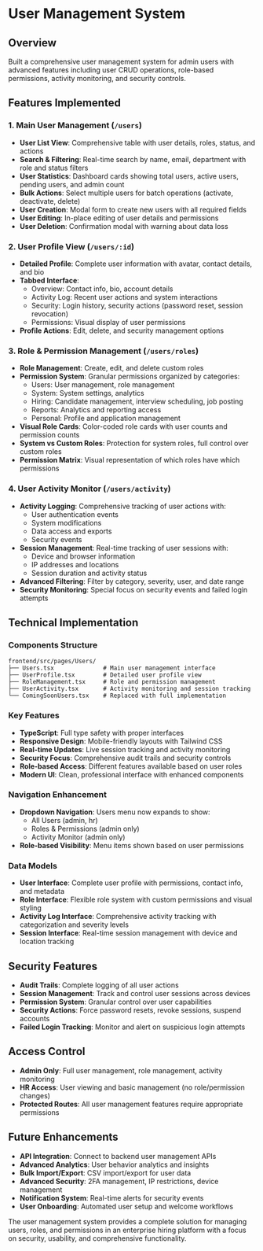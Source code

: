 # User Management System

## Overview
Built a comprehensive user management system for admin users with advanced features including user CRUD operations, role-based permissions, activity monitoring, and security controls.

## Features Implemented

### 1. Main User Management (`/users`)
- **User List View**: Comprehensive table with user details, roles, status, and actions
- **Search & Filtering**: Real-time search by name, email, department with role and status filters
- **User Statistics**: Dashboard cards showing total users, active users, pending users, and admin count
- **Bulk Actions**: Select multiple users for batch operations (activate, deactivate, delete)
- **User Creation**: Modal form to create new users with all required fields
- **User Editing**: In-place editing of user details and permissions
- **User Deletion**: Confirmation modal with warning about data loss

### 2. User Profile View (`/users/:id`)
- **Detailed Profile**: Complete user information with avatar, contact details, and bio
- **Tabbed Interface**: 
  - Overview: Contact info, bio, account details
  - Activity Log: Recent user actions and system interactions
  - Security: Login history, security actions (password reset, session revocation)
  - Permissions: Visual display of user permissions
- **Profile Actions**: Edit, delete, and security management options

### 3. Role & Permission Management (`/users/roles`)
- **Role Management**: Create, edit, and delete custom roles
- **Permission System**: Granular permissions organized by categories:
  - Users: User management, role management
  - System: System settings, analytics
  - Hiring: Candidate management, interview scheduling, job posting
  - Reports: Analytics and reporting access
  - Personal: Profile and application management
- **Visual Role Cards**: Color-coded role cards with user counts and permission counts
- **System vs Custom Roles**: Protection for system roles, full control over custom roles
- **Permission Matrix**: Visual representation of which roles have which permissions

### 4. User Activity Monitor (`/users/activity`)
- **Activity Logging**: Comprehensive tracking of user actions with:
  - User authentication events
  - System modifications
  - Data access and exports
  - Security events
- **Session Management**: Real-time tracking of user sessions with:
  - Device and browser information
  - IP addresses and locations
  - Session duration and activity status
- **Advanced Filtering**: Filter by category, severity, user, and date range
- **Security Monitoring**: Special focus on security events and failed login attempts

## Technical Implementation

### Components Structure
```
frontend/src/pages/Users/
├── Users.tsx              # Main user management interface
├── UserProfile.tsx        # Detailed user profile view
├── RoleManagement.tsx     # Role and permission management
├── UserActivity.tsx       # Activity monitoring and session tracking
└── ComingSoonUsers.tsx    # Replaced with full implementation
```

### Key Features
- **TypeScript**: Full type safety with proper interfaces
- **Responsive Design**: Mobile-friendly layouts with Tailwind CSS
- **Real-time Updates**: Live session tracking and activity monitoring
- **Security Focus**: Comprehensive audit trails and security controls
- **Role-based Access**: Different features available based on user roles
- **Modern UI**: Clean, professional interface with enhanced components

### Navigation Enhancement
- **Dropdown Navigation**: Users menu now expands to show:
  - All Users (admin, hr)
  - Roles & Permissions (admin only)
  - Activity Monitor (admin only)
- **Role-based Visibility**: Menu items shown based on user permissions

### Data Models
- **User Interface**: Complete user profile with permissions, contact info, and metadata
- **Role Interface**: Flexible role system with custom permissions and visual styling
- **Activity Log Interface**: Comprehensive activity tracking with categorization and severity levels
- **Session Interface**: Real-time session management with device and location tracking

## Security Features
- **Audit Trails**: Complete logging of all user actions
- **Session Management**: Track and control user sessions across devices
- **Permission System**: Granular control over user capabilities
- **Security Actions**: Force password resets, revoke sessions, suspend accounts
- **Failed Login Tracking**: Monitor and alert on suspicious login attempts

## Access Control
- **Admin Only**: Full user management, role management, activity monitoring
- **HR Access**: User viewing and basic management (no role/permission changes)
- **Protected Routes**: All user management features require appropriate permissions

## Future Enhancements
- **API Integration**: Connect to backend user management APIs
- **Advanced Analytics**: User behavior analytics and insights
- **Bulk Import/Export**: CSV import/export for user data
- **Advanced Security**: 2FA management, IP restrictions, device management
- **Notification System**: Real-time alerts for security events
- **User Onboarding**: Automated user setup and welcome workflows

The user management system provides a complete solution for managing users, roles, and permissions in an enterprise hiring platform with a focus on security, usability, and comprehensive functionality.